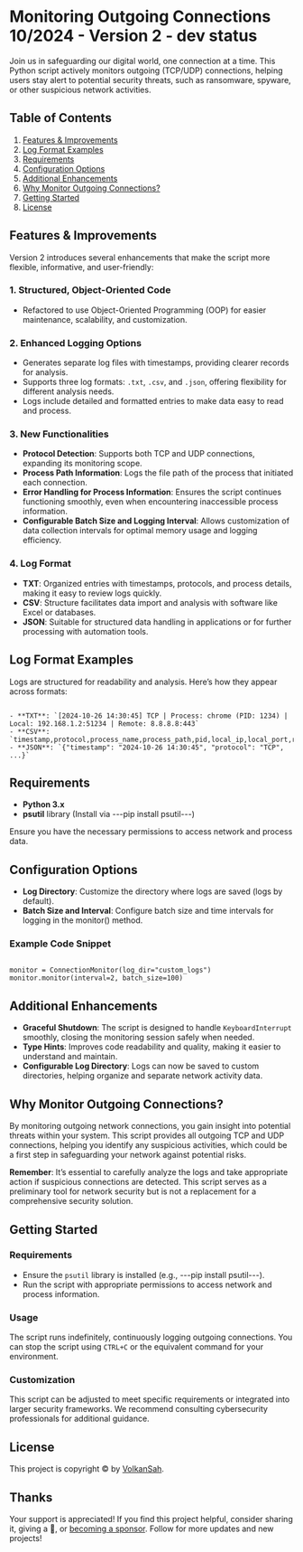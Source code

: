 
# Monitoring Outgoing Connections 10/2024 - Version 2 - dev status

Join us in safeguarding our digital world, one connection at a time. This Python script actively monitors outgoing (TCP/UDP) connections, helping users stay alert to potential security threats, such as ransomware, spyware, or other suspicious network activities.

## Table of Contents

1. [Features & Improvements](#features--improvements)
2. [Log Format Examples](#log-format-examples)
3. [Requirements](#requirements)
4. [Configuration Options](#configuration-options)
5. [Additional Enhancements](#additional-enhancements)
6. [Why Monitor Outgoing Connections?](#why-monitor-outgoing-connections)
7. [Getting Started](#getting-started)
8. [License](#license)

## Features & Improvements

Version 2 introduces several enhancements that make the script more flexible, informative, and user-friendly:

### 1. Structured, Object-Oriented Code
   - Refactored to use Object-Oriented Programming (OOP) for easier maintenance, scalability, and customization.

### 2. Enhanced Logging Options
   - Generates separate log files with timestamps, providing clearer records for analysis.
   - Supports three log formats: `.txt`, `.csv`, and `.json`, offering flexibility for different analysis needs.
   - Logs include detailed and formatted entries to make data easy to read and process.

### 3. New Functionalities
   - **Protocol Detection**: Supports both TCP and UDP connections, expanding its monitoring scope.
   - **Process Path Information**: Logs the file path of the process that initiated each connection.
   - **Error Handling for Process Information**: Ensures the script continues functioning smoothly, even when encountering inaccessible process information.
   - **Configurable Batch Size and Logging Interval**: Allows customization of data collection intervals for optimal memory usage and logging efficiency.

### 4. Log Format
   - **TXT**: Organized entries with timestamps, protocols, and process details, making it easy to review logs quickly.
   - **CSV**: Structure facilitates data import and analysis with software like Excel or databases.
   - **JSON**: Suitable for structured data handling in applications or for further processing with automation tools.



## Log Format Examples

Logs are structured for readability and analysis. Here’s how they appear across formats:

```

- **TXT**: `[2024-10-26 14:30:45] TCP | Process: chrome (PID: 1234) | Local: 192.168.1.2:51234 | Remote: 8.8.8.8:443`
- **CSV**: `timestamp,protocol,process_name,process_path,pid,local_ip,local_port,remote_ip,remote_port,status`
- **JSON**: `{"timestamp": "2024-10-26 14:30:45", "protocol": "TCP", ...}`

```

## Requirements

- **Python 3.x**
- **psutil** library (Install via ---pip install psutil---)

Ensure you have the necessary permissions to access network and process data.

## Configuration Options

- **Log Directory**: Customize the directory where logs are saved (logs by default).
- **Batch Size and Interval**: Configure batch size and time intervals for logging in the monitor() method.



### Example Code Snippet

```

monitor = ConnectionMonitor(log_dir="custom_logs")  
monitor.monitor(interval=2, batch_size=100)

```

## Additional Enhancements

- **Graceful Shutdown**: The script is designed to handle `KeyboardInterrupt` smoothly, closing the monitoring session safely when needed.
- **Type Hints**: Improves code readability and quality, making it easier to understand and maintain.
- **Configurable Log Directory**: Logs can now be saved to custom directories, helping organize and separate network activity data.

## Why Monitor Outgoing Connections?

By monitoring outgoing network connections, you gain insight into potential threats within your system. This script provides all outgoing TCP and UDP connections, helping you identify any suspicious activities, which could be a first step in safeguarding your network against potential risks.

**Remember**: It’s essential to carefully analyze the logs and take appropriate action if suspicious connections are detected. This script serves as a preliminary tool for network security but is not a replacement for a comprehensive security solution.

## Getting Started

### Requirements
- Ensure the `psutil` library is installed (e.g., ---pip install psutil---).
- Run the script with appropriate permissions to access network and process information.

### Usage
The script runs indefinitely, continuously logging outgoing connections. You can stop the script using `CTRL+C` or the equivalent command for your environment.

### Customization
This script can be adjusted to meet specific requirements or integrated into larger security frameworks. We recommend consulting cybersecurity professionals for additional guidance.

## License

This project is copyright © by [VolkanSah](https://github.com/volkansah). 

## Thanks

Your support is appreciated! If you find this project helpful, consider sharing it, giving a 🌟, or [becoming a sponsor](https://github.com/sponsors/volkansah). Follow for more updates and new projects!
